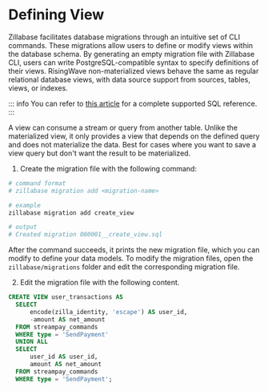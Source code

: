 
# Defining View

Zillabase facilitates database migrations through an intuitive set of CLI commands. These migrations allow users to define or modify views within the database schema. By generating an empty migration file with Zillabase CLI, users can write PostgreSQL-compatible syntax to specify definitions of their views. RisingWave non-materialized views behave the same as regular relational database views, with data source support from sources, tables, views, or indexes.

::: info
You can refer to [this article](https://docs.risingwave.com/sql/overview) for a complete supported SQL reference.
:::

A view can consume a stream or query from another table. Unlike the materialized view, it only provides a view that depends on the defined query and does not materialize the data. Best for cases where you want to save a view query but don't want the result to be materialized.

1. Create the migration file with the following command:

```sh
# command format
# zillabase migration add <migration-name>

# example
zillabase migration add create_view

# output
# Created migration 000001__create_view.sql
```

After the command succeeds, it prints the new migration file, which you can modify to define your data models. To modify the migration files, open the `zillabase/migrations` folder and edit the corresponding migration file.

2. Edit the migration file with the following content.

```sql
CREATE VIEW user_transactions AS
  SELECT
      encode(zilla_identity, 'escape') AS user_id,
      -amount AS net_amount
  FROM streampay_commands
  WHERE type = 'SendPayment'
  UNION ALL
  SELECT
      user_id AS user_id,
      amount AS net_amount
  FROM streampay_commands
  WHERE type = 'SendPayment';
```
